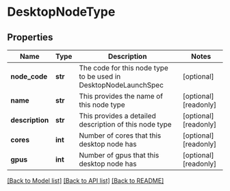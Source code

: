 # DesktopNodeType

## Properties
Name | Type | Description | Notes
------------ | ------------- | ------------- | -------------
**node_code** | **str** | The code for this node type to be used in DesktopNodeLaunchSpec | [optional] 
**name** | **str** | This provides the name of this node type | [optional] [readonly] 
**description** | **str** | This provides a detailed description of this node type | [optional] [readonly] 
**cores** | **int** | Number of cores that this desktop node has | [optional] [readonly] 
**gpus** | **int** | Number of gpus that this desktop node has | [optional] [readonly] 

[[Back to Model list]](../README.md#documentation-for-models) [[Back to API list]](../README.md#documentation-for-api-endpoints) [[Back to README]](../README.md)


